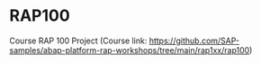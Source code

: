 # RAP100
Course RAP 100 Project (Course link: https://github.com/SAP-samples/abap-platform-rap-workshops/tree/main/rap1xx/rap100)
